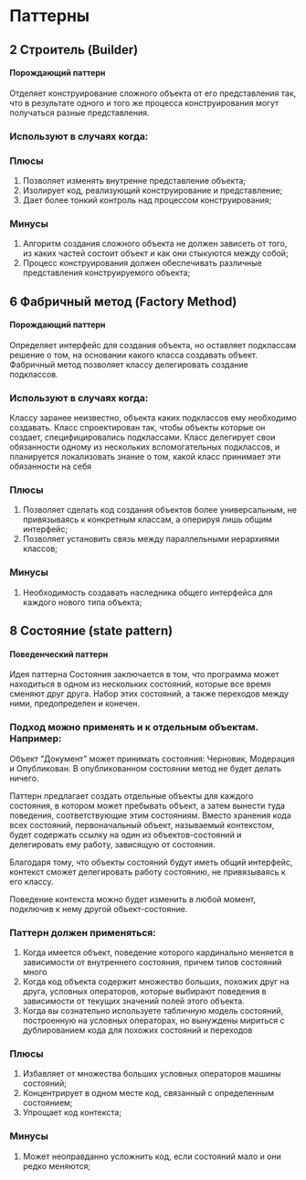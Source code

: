 # Паттерны

## 2 Строитель (Builder)
#### Порождающий паттерн
Отделяет конструирование сложного объекта от его представления так, что в результате одного и того же процесса конструирования могут получаться разные представления.

### Используют в случаях когда:

### Плюсы
 1) Позволяет изменять внутренне представление объекта;
 2) Изолирует код, реализующий конструирование и представление;
 3) Дает более тонкий контроль над процессом конструирования; 

### Минусы
1) Алгоритм создания сложного объекта не должен зависеть от того, из каких частей состоит объект и как они стыкуются между собой;
2) Процесс конструирования должен обеспечивать различные представления конструируемого объекта;

## 6 Фабричный метод (Factory Method)
#### Порождающий паттерн
Определяет интерфейс для создания объекта, но оставляет подклассам решение о том, на основании какого класса создавать объект.
Фабричный метод позволяет классу делегировать создание подклассов.

### Используют в случаях когда:
 Классу заранее неизвестно, объекта каких подклассов ему необходимо создавать.
 Класс спроектирован так, чтобы объекты которые он создает, специфицировались подклассами.
 Класс делегирует свои обязанности одному из нескольких вспомогательных подклассов, и планируется локализовать знание о том, какой класс принимает эти обязанности на себя
 
### Плюсы
 1) Позволяет сделать код создания объектов более универсальным, не привязываясь к конкретным классам, а оперируя лишь общим интерфейс;
 2) Позволяет установить связь между параллельными иерархиями классов; 
### Минусы
 1) Необходимость создавать наследника общего интерфейса для каждого нового типа объекта;

## 8 Состояние (state pattern)
#### Поведенческий паттерн

Идея паттерна Состояния заключается в том, что программа может находиться в одном из нескольких состояний, которые все время сменяют друг друга.
Набор этих состояний, а также переходов между ними, предопределен и конечен.

### Подход можно применять и к отдельным объектам. Например:
Объект "Документ" может принимать состояния: Черновик, Модерация и Опубликован.
В опубликованном состоянии метод не будет делать ничего.

Паттерн предлагает создать отдельные объекты для каждого состояния, в котором может пребывать объект, а затем вынести туда поведения, соответствующие этим состояниям.
Вместо хранения кода всех состояний, первоначальный объект, называемый контекстом, будет содержать ссылку на один из объектов-состояний и делегировать ему работу, зависящую от состояния.

Благодаря тому, что объекты состояний будут иметь общий интерфейс, контекст сможет делегировать работу состоянию, не привязываясь к его классу.

Поведение контекста можно будет изменить в любой момент, подключив к нему другой объект-состояние.

### Паттерн должен применяться:
1) Когда имеется объект, поведение которого кардинально меняется в зависимости от внутреннего состояния, причем типов состояний много
2) Когда код объекта содержит множество больших, похожих друг на друга, условных операторов, которые выбирают поведения в зависимости от текущих значений полей этого объекта.
3) Когда вы сознательно используете табличную модель состояний, построенную на условных операторах, но вынуждены мириться с дублированием кода для похожих состояний и переходов

### Плюсы
1) Избавляет от множества больших условных операторов машины состояний;
2) Концентрирует в одном месте код, связанный с определенным состоянием;
3) Упрощает код контекста;

### Минусы
1) Может неоправданно усложнить код, если состояний мало и они редко меняются;